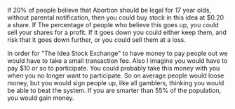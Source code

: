 If 20% of people believe that Abortion should be legal for 17 year olds, without parental notification, then you could buy stock in this idea at $0.20 a share. If The percentage of people who believe this goes up, you could sell your shares for a profit. If it goes down you could either keep them, and risk that it goes down further, or you could sell them at a loss.

In order for "The Idea Stock Exchange" to have money to pay people out we would have to take a small transaction fee. Also I imagine you would have to pay $10 or so to participate. You could probably take this money with you when you no longer want to participate. So on average people would loose money, but you would sign people up, like all gamblers, thinking you would be able to beat the system. If you are smarter than 55% of the population, you would gain money.